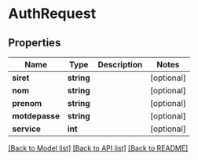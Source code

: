 # AuthRequest

## Properties
Name | Type | Description | Notes
------------ | ------------- | ------------- | -------------
**siret** | **string** |  | [optional] 
**nom** | **string** |  | [optional] 
**prenom** | **string** |  | [optional] 
**motdepasse** | **string** |  | [optional] 
**service** | **int** |  | [optional] 

[[Back to Model list]](../../README.md#documentation-for-models) [[Back to API list]](../../README.md#documentation-for-api-endpoints) [[Back to README]](../../README.md)

